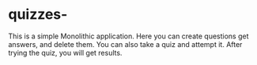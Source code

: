 # quizzes-
This is a simple Monolithic application. Here you can create questions get answers, and delete them. You can also take a quiz and attempt it. After trying the quiz, you will get results.
